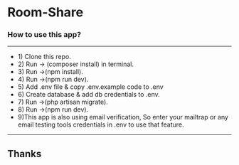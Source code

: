 <h1> Room-Share </h1>

<h3>How to use this app?</h3>
<hr>

<ul>
    <li>
        1) Clone this repo.
    </li>
    <li>
        2) Run -> (composer install) in terminal.
    </li>
    <li>
        3) Run ->(npm install).
    </li>
    <li>
        4) Run ->(npm run dev).
    </li>
    <li>
        5) Add .env file & copy .env.example code to .env
    </li>
    <li>
        6) Create database & add db credentials to .env.
    </li>
    <li>
        7) Run ->(php artisan migrate).
    </li>
    <li>
        8) Run ->(npm run dev).
    </li>
    <li>
        9)This app is also using email verification, So enter your mailtrap or any email
        testing tools credentials in .env to use that feature.
    </li>
</ul> 
<hr>

<h2>Thanks</h2>
